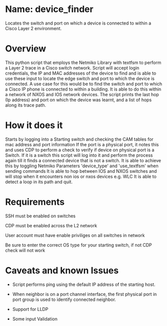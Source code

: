 Name: device_finder
==================
Locates the switch and port on which a device is connected to within a Cisco Layer 2 environment.

Overview
==========
This python script that employs the Netmiko Library with textfsm to perform a Layer 2 trace in a Cisco switch network.
Script will accept login credentials, the IP and MAC addresses of the device to find and is able to use these input to locate 
the edge switch and port to which the device is connected. A use case for this would be to find the switch and port 
to which a Cisco IP phone is connected to within a building. It is able to do this within a network of NXOS and IOS network devices.
The script prints the last hop (Ip address) and port on which the device was learnt, and a list of hops along its trace path. 


How it does it
==============
Starts by logging into a Starting switch and checking the CAM tables for mac address and port information 
If the port is a physical port, it notes this and uses CDP to perform a check to verify if device on physical port is a Switch.
If it is a switch this script will log into it and perform the process again till it finds a connected device that is not a switch.
It is able to achieve this by toggling Netmiko Parameters 'device_type' and 'use_textfsm' when sending commands
It is able to hop between IOS and NXOS switches and will stop when it encounters non ios or nxos devices e.g. WLC
It is able to detect a loop in its path and quit. 


Requirements
============
SSH must be enabled on switches

CDP must be enabled across the L2 network

User account must have enable priviliges on all switches in network

Be sure to enter the correct OS type for your starting switch, if not CDP check will not work 


Caveats and known Issues
===============================
- Script performs ping using the default IP address of the starting host.

- When neighbor is on a port channel interface, the first physical port in port group is used to identify connected neighbor.

- Support for LLDP

- Some input Validation

